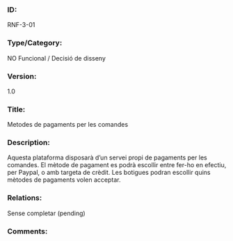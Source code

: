### ID:

RNF-3-01

### Type/Category:

NO Funcional / Decisió de disseny

### Version:

1.0

### Title:

Metodes de pagaments per les comandes

### Description:

Aquesta plataforma disposarà d’un servei propi de pagaments per les comandes. El mètode de pagament es podrà escollir entre fer-ho en efectiu, per Paypal, o amb targeta de crèdit. Les botigues podran escollir quins mètodes de pagaments volen acceptar. 

### Relations:

Sense completar (pending)

### Comments:
